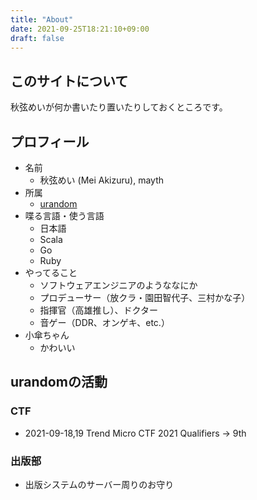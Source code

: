 ```yaml
---
title: "About"
date: 2021-09-25T18:21:10+09:00
draft: false
---
```


## このサイトについて

秋弦めいが何か書いたり置いたりしておくところです。

## プロフィール

* 名前
  * 秋弦めい (Mei Akizuru), mayth
* 所属
  * [urandom](https://urandom.team)
* 喋る言語・使う言語
  * 日本語
  * Scala
  * Go
  * Ruby
* やってること
  * ソフトウェアエンジニアのようななにか
  * プロデューサー（放クラ・園田智代子、三村かな子）
  * 指揮官（高雄推し）、ドクター
  * 音ゲー（DDR、オンゲキ、etc.）
* 小傘ちゃん
  * かわいい

## urandomの活動

### CTF

* 2021-09-18,19 Trend Micro CTF 2021 Qualifiers -> 9th

### 出版部

* 出版システムのサーバー周りのお守り
